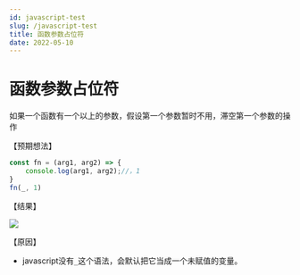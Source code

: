 ```yaml
---
id: javascript-test
slug: /javascript-test
title: 函数参数占位符
date: 2022-05-10
---
```

# 函数参数占位符

如果一个函数有一个以上的参数，假设第一个参数暂时不用，滞空第一个参数的操作

【预期想法】

````javascript
const fn = (arg1, arg2) => {
    console.log(arg1, arg2);//，1
}
fn(_, 1)
````

【结果】

![](https://segmentfault.com/img/remote/1460000043802384/view)

【原因】

* javascript没有`_`这个语法，会默认把它当成一个未赋值的变量。